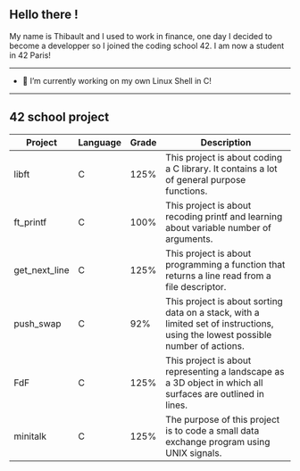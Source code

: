 ## Hello there !

My name is Thibault and I used to work in finance, one day I decided to become a developper so I joined the coding school 42. I am now a student in 42 Paris!

---
- 🔭 I’m currently working on my own Linux Shell in C!
---
## 42 school project

| Project  |Language| Grade          | Description|
| -------- |--------| -------------- |------------|
| libft    |C| 125%           | This project is about coding a C library. It contains a lot of general purpose functions.
| ft_printf|C| 100%           | This project is about recoding printf and learning about variable number of arguments.
| get_next_line |C| 125% | This project is about programming a function that returns a line read from a file descriptor.
| push_swap |C| 92% | This project is about sorting data on a stack, with a limited set of instructions, using the lowest possible number of actions.
| FdF |C| 125% | This project is about representing a landscape as a 3D object in which all surfaces are outlined in lines.
| minitalk |C| 125% |The purpose of this project is to code a small data exchange program using UNIX signals.


<!--
**Noulens/Noulens** is a ✨ _special_ ✨ repository because its `README.md` (this file) appears on your GitHub profile.

Here are some ideas to get you started:

- 🔭 I’m currently working on ...
- 🌱 I’m currently learning ...
- 👯 I’m looking to collaborate on ...
- 🤔 I’m looking for help with ...
- 💬 Ask me about ...
- 📫 How to reach me: ...
- ⚡ Fun fact: ...
-->
